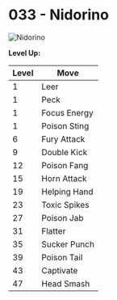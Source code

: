 # 033 - Nidorino
![][033]

**Level Up:**

Level | Move
---   | ---
  1   | Leer
  1   | Peck
  1   | Focus Energy
  1   | Poison Sting
  6   | Fury Attack
  9   | Double Kick
 12   | Poison Fang
 15   | Horn Attack
 19   | Helping Hand
 23   | Toxic Spikes
 27   | Poison Jab
 31   | Flatter
 35   | Sucker Punch
 39   | Poison Tail
 43   | Captivate
 47   | Head Smash



[033]: https://raw.githubusercontent.com/PokeAPI/sprites/master/sprites/pokemon/33.png "Nidorino"
